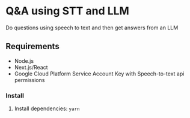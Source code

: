 # Q&A using STT and LLM

Do questions using speech to text and then get answers from an LLM

## Requirements

- Node.js
- Next.js/React
- Google Cloud Platform Service Account Key with Speech-to-text api permissions

### Install

1.  Install dependencies: `yarn`

